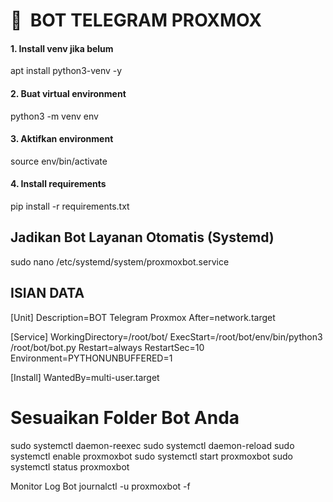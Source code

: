 <h1> 🚀 &nbsp;BOT TELEGRAM PROXMOX </h1>

<h4> 1. Install venv jika belum </h4>
apt install python3-venv -y

<h4> 2. Buat virtual environment </h4>
python3 -m venv env

<h4> 3. Aktifkan environment </h4>
source env/bin/activate

<h4> 4. Install requirements </h4>
pip install -r requirements.txt

<h2> Jadikan Bot Layanan Otomatis (Systemd) </h2>

sudo nano /etc/systemd/system/proxmoxbot.service

<h2> ISIAN DATA </h2>

[Unit]
Description=BOT Telegram Proxmox
After=network.target

[Service]
WorkingDirectory=/root/bot/
ExecStart=/root/bot/env/bin/python3 /root/bot/bot.py
Restart=always
RestartSec=10
Environment=PYTHONUNBUFFERED=1

[Install]
WantedBy=multi-user.target

# Sesuaikan Folder Bot Anda #

sudo systemctl daemon-reexec
sudo systemctl daemon-reload
sudo systemctl enable proxmoxbot
sudo systemctl start proxmoxbot
sudo systemctl status proxmoxbot

Monitor Log Bot
journalctl -u proxmoxbot -f

